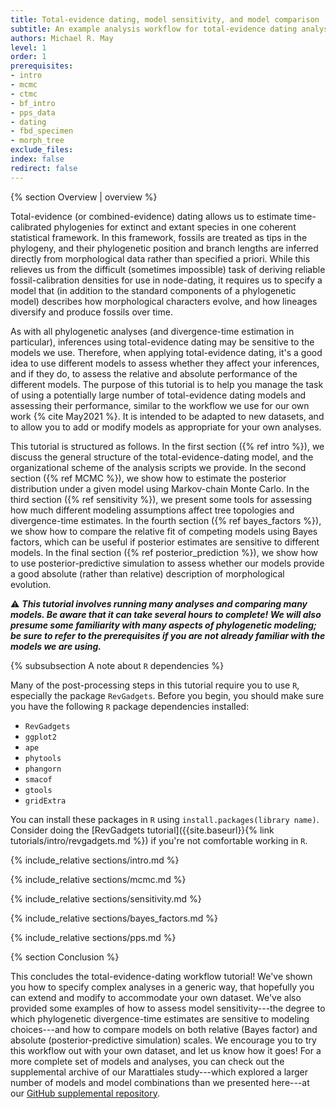 ```yaml
---
title: Total-evidence dating, model sensitivity, and model comparison
subtitle: An example analysis workflow for total-evidence dating analyses
authors: Michael R. May
level: 1
order: 1
prerequisites:
- intro
- mcmc
- ctmc
- bf_intro
- pps_data
- dating
- fbd_specimen
- morph_tree
exclude_files:
index: false
redirect: false
---
```


{% section Overview | overview %}

Total-evidence (or combined-evidence) dating allows us to estimate time-calibrated phylogenies for extinct and extant species in one coherent statistical framework.
In this framework, fossils are treated as tips in the phylogeny, and their phylogenetic position and branch lengths are inferred directly from morphological data rather than specified a priori.
While this relieves us from the difficult (sometimes impossible) task of deriving reliable fossil-calibration densities for use in node-dating, it requires us to specify a model that (in addition to the standard components of a phylogenetic model) describes how morphological characters evolve, and how lineages diversify and produce fossils over time.

As with all phylogenetic analyses (and divergence-time estimation in particular), inferences using total-evidence dating may be sensitive to the models we use.
Therefore, when applying total-evidence dating, it's a good idea to use different models to assess whether they affect your inferences, and if they do, to assess the relative and absolute performance of the different models.
The purpose of this tutorial is to help you manage the task of using a potentially large number of total-evidence dating models and assessing their performance, similar to the workflow we use for our own work {% cite May2021 %}.
It is intended to be adapted to new datasets, and to allow you to add or modify models as appropriate for your own analyses.

This tutorial is structured as follows.
In the first section ({% ref intro %}), we discuss the general structure of the total-evidence-dating model, and the organizational scheme of the analysis scripts we provide.
In the second section ({% ref MCMC %}), we show how to estimate the posterior distribution under a given model using Markov-chain Monte Carlo.
In the third section ({% ref sensitivity %}), we present some tools for assessing how much different modeling assumptions affect tree topologies and divergence-time estimates.
In the fourth section ({% ref bayes_factors %}), we show how to compare the relative fit of competing models using Bayes factors, which can be useful if posterior estimates are sensitive to different models.
In the final section ({% ref posterior_prediction %}), we show how to use posterior-predictive simulation to assess whether our models provide a good absolute (rather than relative) description of morphological evolution.


&#9888; **_This tutorial involves running many analyses and comparing many models. Be aware that it can take several hours to complete! We will also presume some familiarity with many aspects of phylogenetic modeling; be sure to refer to the prerequisites if you are not already familiar with the models we are using._**

{% subsubsection A note about `R` dependencies %}

Many of the post-processing steps in this tutorial require you to use `R`, especially the package `RevGadgets`.
Before you begin, you should make sure you have the following `R` package dependencies installed:
- `RevGadgets`
- `ggplot2`
- `ape`
- `phytools`
- `phangorn`
- `smacof`
- `gtools`
- `gridExtra`

You can install these packages in `R` using `install.packages(library name)`.
Consider doing the [RevGadgets tutorial]({{site.baseurl}}{% link tutorials/intro/revgadgets.md %}) if you're not comfortable working in `R`.

<!-- {% subsection Some comments on terminology %}

**Node dating**: This refers to calibrating trees using calibration densities assigned to particular nodes in the phylogeny. The calibration densities are often based on fossils that the researcher presumes belong to the clade in question, and the researcher must specify their belief about how long the clade could have existed before the appearance of the fossil.

**Tip dating**: Compared to node dating, tip dating involves treating fossils as tips in a phylogeny. The position of the fossils may either be constrained based on a researcher's belief about where the fossil belongs (see e.g. {% citet Heath2014 %}), or inferred from data (typically morphological characters).

**Total-evidence (or combined-evidence) dating**: Total-evidence dating refers to tip dating, where the phylogenetic position and branch lengths for fossils are inferred from morphological data (see e.g. {% citet Ronquist2012a %}).

**Fossilized birth-death process**: This is a stochastic process that models how lineages diversify (speciate and go extinct) and produce fossils over time. It is often used as part of a tip-dating analysis. {% citet Heath2014 %} introduced the fossilized birth-death process as a better way to specify to include temporal information for molecular (not total-evidence) divergence-time estimation. In contrast, {% citet Zhang2016 %} and {% citet Gavryushkina2016 %} used the fossilized birth-death process as a tree model for total-evidence dating. -->

{% include_relative sections/intro.md %}

{% include_relative sections/mcmc.md %}

{% include_relative sections/sensitivity.md %}

{% include_relative sections/bayes_factors.md %}

{% include_relative sections/pps.md %}

{% section Conclusion %}

This concludes the total-evidence-dating workflow tutorial!
We've shown you how to specify complex analyses in a generic way, that hopefully you can extend and modify to accommodate your own dataset.
We've also provided some examples of how to assess model sensitivity---the degree to which phylogenetic divergence-time estimates are sensitive to modeling choices---and how to compare models on both relative (Bayes factor) and absolute (posterior-predictive simulation) scales.
We encourage you to try this workflow out with your own dataset, and let us know how it goes!
For a more complete set of models and analyses, you can check out the supplemental archive of our Marattiales study---which explored a larger number of models and model combinations than we presented here---at our [GitHub supplemental repository](https://github.com/mikeryanmay/marattiales_supplemental).



<!--  -->
